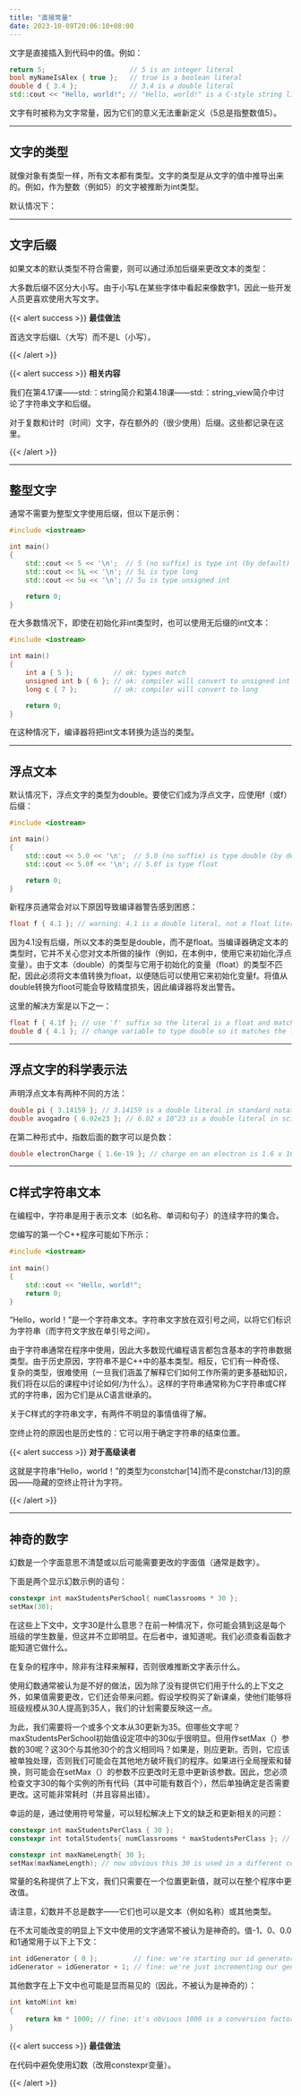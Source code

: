 ```yaml
---
title: "直接常量"
date: 2023-10-09T20:06:10+08:00
---
```


文字是直接插入到代码中的值。例如：

```C++
return 5;                     // 5 is an integer literal
bool myNameIsAlex { true };   // true is a boolean literal
double d { 3.4 };             // 3.4 is a double literal
std::cout << "Hello, world!"; // "Hello, world!" is a C-style string literal
```

文字有时被称为文字常量，因为它们的意义无法重新定义（5总是指整数值5）。

***
## 文字的类型

就像对象有类型一样，所有文本都有类型。文字的类型是从文字的值中推导出来的。例如，作为整数（例如5）的文字被推断为int类型。

默认情况下：

***
## 文字后缀

如果文本的默认类型不符合需要，则可以通过添加后缀来更改文本的类型：

大多数后缀不区分大小写。由于小写L在某些字体中看起来像数字1，因此一些开发人员更喜欢使用大写文字。

{{< alert success >}}
**最佳做法**

首选文字后缀L（大写）而不是L（小写）。

{{< /alert >}}

{{< alert success >}}
**相关内容**

我们在第4.17课——std:：string简介和第4.18课——std:：string_view简介中讨论了字符串文字和后缀。

对于复数和计时（时间）文字，存在额外的（很少使用）后缀。这些都记录在这里。

{{< /alert >}}

***
## 整型文字

通常不需要为整型文字使用后缀，但以下是示例：

```C++
#include <iostream>

int main()
{
    std::cout << 5 << '\n';  // 5 (no suffix) is type int (by default)
    std::cout << 5L << '\n'; // 5L is type long
    std::cout << 5u << '\n'; // 5u is type unsigned int

    return 0;
}
```

在大多数情况下，即使在初始化非int类型时，也可以使用无后缀的int文本：

```C++
#include <iostream>

int main()
{
    int a { 5 };          // ok: types match
    unsigned int b { 6 }; // ok: compiler will convert to unsigned int
    long c { 7 };         // ok: compiler will convert to long

    return 0;
}
```

在这种情况下，编译器将把int文本转换为适当的类型。

***
## 浮点文本

默认情况下，浮点文字的类型为double。要使它们成为浮点文字，应使用f（或f）后缀：

```C++
#include <iostream>

int main()
{
    std::cout << 5.0 << '\n';  // 5.0 (no suffix) is type double (by default)
    std::cout << 5.0f << '\n'; // 5.0f is type float

    return 0;
}
```

新程序员通常会对以下原因导致编译器警告感到困惑：

```C++
float f { 4.1 }; // warning: 4.1 is a double literal, not a float literal
```

因为4.1没有后缀，所以文本的类型是double，而不是float。当编译器确定文本的类型时，它并不关心您对文本所做的操作（例如，在本例中，使用它来初始化浮点变量）。由于文本（double）的类型与它用于初始化的变量（float）的类型不匹配，因此必须将文本值转换为float，以便随后可以使用它来初始化变量f。将值从double转换为floot可能会导致精度损失，因此编译器将发出警告。

这里的解决方案是以下之一：

```C++
float f { 4.1f }; // use 'f' suffix so the literal is a float and matches variable type of float
double d { 4.1 }; // change variable to type double so it matches the literal type double
```

***
## 浮点文字的科学表示法

声明浮点文本有两种不同的方法：

```C++
double pi { 3.14159 }; // 3.14159 is a double literal in standard notation
double avogadro { 6.02e23 }; // 6.02 x 10^23 is a double literal in scientific notation
```

在第二种形式中，指数后面的数字可以是负数：

```C++
double electronCharge { 1.6e-19 }; // charge on an electron is 1.6 x 10^-19
```

***
## C样式字符串文本

在编程中，字符串是用于表示文本（如名称、单词和句子）的连续字符的集合。

您编写的第一个C++程序可能如下所示：

```C++
#include <iostream>
 
int main()
{
    std::cout << "Hello, world!";
    return 0;
}
```

“Hello，world！”是一个字符串文本。字符串文字放在双引号之间，以将它们标识为字符串（而字符文字放在单引号之间）。

由于字符串通常在程序中使用，因此大多数现代编程语言都包含基本的字符串数据类型。由于历史原因，字符串不是C++中的基本类型。相反，它们有一种奇怪、复杂的类型，很难使用（一旦我们涵盖了解释它们如何工作所需的更多基础知识，我们将在以后的课程中讨论如何/为什么）。这样的字符串通常称为C字符串或C样式的字符串，因为它们是从C语言继承的。

关于C样式的字符串文字，有两件不明显的事情值得了解。

空终止符的原因也是历史性的：它可以用于确定字符串的结束位置。

{{< alert success >}}
**对于高级读者**

这就是字符串“Hello，world！”的类型为constchar[14]而不是constchar/13]的原因——隐藏的空终止符计为字符。

{{< /alert >}}

***
## 神奇的数字

幻数是一个字面意思不清楚或以后可能需要更改的字面值（通常是数字）。

下面是两个显示幻数示例的语句：

```C++
constexpr int maxStudentsPerSchool{ numClassrooms * 30 };
setMax(30);
```

在这些上下文中，文字30是什么意思？在前一种情况下，你可能会猜到这是每个班级的学生数量，但这并不立即明显。在后者中，谁知道呢。我们必须查看函数才能知道它做什么。

在复杂的程序中，除非有注释来解释，否则很难推断文字表示什么。

使用幻数通常被认为是不好的做法，因为除了没有提供它们用于什么的上下文之外，如果值需要更改，它们还会带来问题。假设学校购买了新课桌，使他们能够将班级规模从30人提高到35人，我们的计划需要反映这一点。

为此，我们需要将一个或多个文本从30更新为35。但哪些文字呢？maxStudentsPerSchool初始值设定项中的30似乎很明显。但用作setMax（）参数的30呢？这30个与其他30个的含义相同吗？如果是，则应更新。否则，它应该被单独处理，否则我们可能会在其他地方破坏我们的程序。如果进行全局搜索和替换，则可能会在setMax（）的参数不应更改时无意中更新该参数。因此，您必须检查文字30的每个实例的所有代码（其中可能有数百个），然后单独确定是否需要更改。这可能非常耗时（并且容易出错）。

幸运的是，通过使用符号常量，可以轻松解决上下文的缺乏和更新相关的问题：

```C++
constexpr int maxStudentsPerClass { 30 };
constexpr int totalStudents{ numClassrooms * maxStudentsPerClass }; // now obvious what this 30 means

constexpr int maxNameLength{ 30 };
setMax(maxNameLength); // now obvious this 30 is used in a different context
```

常量的名称提供了上下文，我们只需要在一个位置更新值，就可以在整个程序中更改值。

请注意，幻数并不总是数字——它们也可以是文本（例如名称）或其他类型。

在不太可能改变的明显上下文中使用的文字通常不被认为是神奇的。值-1、0、0.0和1通常用于以下上下文：

```C++
int idGenerator { 0 };         // fine: we're starting our id generator with value 0
idGenerator = idGenerator + 1; // fine: we're just incrementing our generator
```

其他数字在上下文中也可能是显而易见的（因此，不被认为是神奇的）：

```C++
int kmtoM(int km)
{
    return km * 1000; // fine: it's obvious 1000 is a conversion factor
}
```

{{< alert success >}}
**最佳做法**

在代码中避免使用幻数（改用constexpr变量）。

{{< /alert >}}

